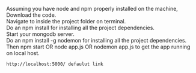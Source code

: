 Assuming you have node and npm properly installed on the machine,\
	Download the code.\
	Navigate to inside the project folder on terminal.\
	Do an npm install for installing all the project dependencies.\
	Start your mongodb server.\
	Do an npm install -g nodemon for installing all the project dependencies.\
	Then npm start OR node app.js OR nodemon app.js to get the app running on local host.

	http://localhost:5000/ defaulut link
